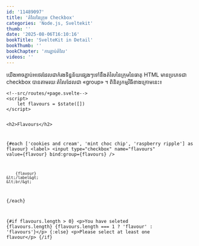 ```yaml
---
id: '11489097'
title: 'តំលៃ​នៃ​ក្រុម Checkbox'
categories: 'Node.js, Sveltekit'
thumb: ''
date: '2025-08-06T16:10:16'
bookTitle: 'SvelteKit in Detail'
bookThumb: ''
bookChapter: 'ការភ្ជាប់​តំលៃ'
videos: ''
---
```

<p>យើង​អាច​ភ្ជាប់​អថេរដែល​ជា​កំរង​ទិន្នន័យ​​ផ្សេង​ៗ​ទៅ​នឹងតំលៃនៃ​ក្រុម​នៃ​ធាតុ HTML មាន​ប្រភេទ​ជា checkbox បាន​តាម​រយៈ​តំលៃ​ដែល​ជា «group» ។ ពិនិត្យ​កម្មវិធី​ខាង​ក្រោម​​នេះ​៖</p><pre><code class="svelte">&lt;!--src/routes/+page.svelte--&gt;
&lt;script&gt;
    let flavours = $state([])
&lt;/script&gt;

&lt;h2&gt;Flavours&lt;/h2&gt;

{#each ['cookies and cream', 'mint choc chip', 'raspberry ripple'] as flavour}
    &lt;label&gt;
        &lt;input
            type="checkbox"
            name="flavours"
            value={flavour}
            bind:group={flavours}
        /&gt;

        {flavour}
    &lt;/label&gt;
    &lt;br/&gt;
{/each}


{#if flavours.length &gt; 0}
    &lt;p&gt;You have seleted {flavours.length} {flavours.length === 1 ? 'flavour' : 'flavours'}&lt;/p&gt;
{:else}
    &lt;p&gt;Please select at least one flavour&lt;/p&gt;
{/if}
</code></pre>